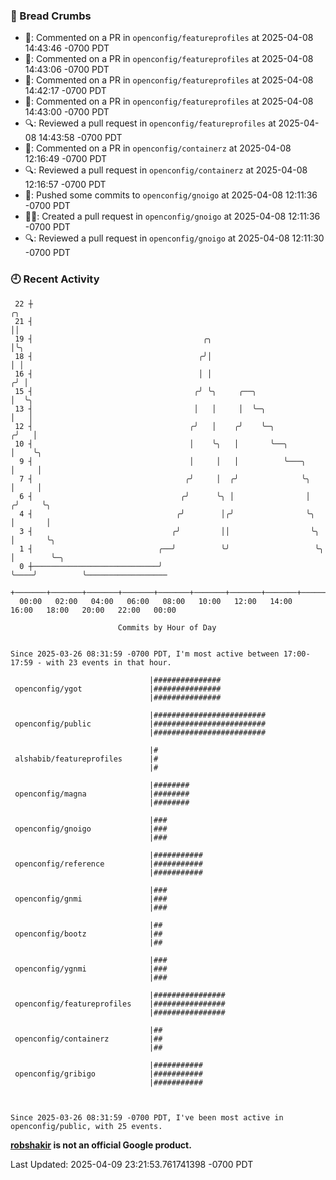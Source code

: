### 🍞 Bread Crumbs

 * 💬: Commented on a PR in  `openconfig/featureprofiles` at 2025-04-08 14:43:46 -0700 PDT
 * 💬: Commented on a PR in  `openconfig/featureprofiles` at 2025-04-08 14:43:06 -0700 PDT
 * 💬: Commented on a PR in  `openconfig/featureprofiles` at 2025-04-08 14:42:17 -0700 PDT
 * 💬: Commented on a PR in  `openconfig/featureprofiles` at 2025-04-08 14:43:00 -0700 PDT
 * 🔍: Reviewed a pull request in  `openconfig/featureprofiles` at 2025-04-08 14:43:58 -0700 PDT
 * 💬: Commented on a PR in  `openconfig/containerz` at 2025-04-08 12:16:49 -0700 PDT
 * 🔍: Reviewed a pull request in  `openconfig/containerz` at 2025-04-08 12:16:57 -0700 PDT
 * 🚢: Pushed some commits to `openconfig/gnoigo` at 2025-04-08 12:11:36 -0700 PDT
 * ✍🏼: Created a pull request in `openconfig/gnoigo` at 2025-04-08 12:11:36 -0700 PDT
 * 🔍: Reviewed a pull request in  `openconfig/gnoigo` at 2025-04-08 12:11:30 -0700 PDT

### 🕘 Recent Activity
```
 22 ┼                                                                        ╭╮
 21 ┤                                                                        ││
 19 ┤                                      ╭╮                                │╰╮
 18 ┤                                     ╭╯│                                │ │
 16 ┤                                     │ │                               ╭╯ │
 15 ┤                                    ╭╯ ╰╮     ╭──╮                     │  ╰╮
 13 ┤                                    │   │     │  ╰─╮                   │   │
 12 ┤                                   ╭╯   │    ╭╯    ╰─╮                ╭╯   │
 10 ┤                                   │    ╰╮   │       ╰──╮             │    ╰╮
  9 ┤                                   │     │   │          ╰───╮         │     │
  7 ┤                                  ╭╯     │  ╭╯              ╰╮        │     │
  6 ┤                                 ╭╯      ╰╮ │                │       ╭╯     ╰╮
  4 ┤                                ╭╯        │╭╯                ╰╮      │       │
  3 ┤                               ╭╯         ││                  ╰╮     │       ╰╮
  1 ┤                            ╭──╯          ╰╯                   ╰╮    │        ╰─╮
  0 ┼────────────────────────────╯                                   ╰────╯          ╰──────────────────
    +───────+───────+───────+───────+───────+───────+───────+───────+───────+───────+───────+───────+────
  00:00   02:00   04:00   06:00   08:00   10:00   12:00   14:00   16:00   18:00   20:00   22:00   00:00   

						Commits by Hour of Day


Since 2025-03-26 08:31:59 -0700 PDT, I'm most active between 17:00-17:59 - with 23 events in that hour.

```



```
                               |###############
 openconfig/ygot               |###############
                               |###############

                               |#########################
 openconfig/public             |#########################
                               |#########################

                               |#
 alshabib/featureprofiles      |#
                               |#

                               |########
 openconfig/magna              |########
                               |########

                               |###
 openconfig/gnoigo             |###
                               |###

                               |###########
 openconfig/reference          |###########
                               |###########

                               |###
 openconfig/gnmi               |###
                               |###

                               |##
 openconfig/bootz              |##
                               |##

                               |###
 openconfig/ygnmi              |###
                               |###

                               |################
 openconfig/featureprofiles    |################
                               |################

                               |##
 openconfig/containerz         |##
                               |##

                               |###########
 openconfig/gribigo            |###########
                               |###########



Since 2025-03-26 08:31:59 -0700 PDT, I've been most active in openconfig/public, with 25 events.

```
**[robshakir](mailto:robjs@google.com) is not an official Google product.**  


Last Updated: 2025-04-09 23:21:53.761741398 -0700 PDT
